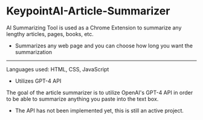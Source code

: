 # KeypointAI-Article-Summarizer
AI Summarizing Tool is used as a Chrome Extension to summarize any lengthy articles, pages, books, etc.
* Summarizes any web page and you can choose how long you want the summarization 
- - - 

Languages used: HTML, CSS, JavaScript
- Utilizes GPT-4 API


The goal of the article summarizer is to utilize OpenAI's GPT-4 API in order to be able to summarize anything you paste into the text box.

* The API has not been implemented yet, this is still an active project.
